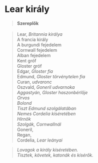<!-- ======================================================================
--- Search engine
title:          Lear király
keywords:       Lear, király, tragédia
description:    William Shakespeare: Lear király.
--- Menu system
order:          60
text:           Lear király
hidden:         false
umbel:          false
--- Page properties
id:             /tragedies/king-lear
document:       
layout:         layout-2-left
$-left:         play-list
searchable:     true
======================================================================= -->

# Lear király

>   #### Szereplők
    
>   Lear, _Britannia királya_  
    A francia király  
    A burgundi fejedelem  
    Cornwall fejedelem  
    Alban fejedelem  
    Kent gróf  
    Gloster gróf  
    Edgar, _Gloster fia_  
    Edmund, _Gloster törvénytelen fia_  
    Curan, _udvaronc_  
    Oszvald, _Goneril udvarnoka_  
    _Aggastyán, Gloster haszonbérlője_  
    _Orvos_  
    _Bolond_  
    _Tiszt Edmund szolgálatában_  
    _Nemes Cordelia kíséretében_  
    _Hírnök_  
    _Szolgák, Cornwallnál_  
    Goneril,  
    Regan,  
    Cordelia, _Lear leányai_  
    
>   _Lovagok a király kíséretében.  
    Tisztek, követek, katonák és kísérők._
